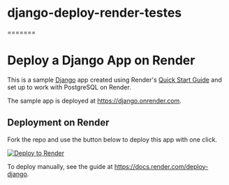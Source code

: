 # django-deploy-render-testes
=======
# Deploy a Django App on Render

This is a sample [Django](https://www.djangoproject.com/) app created using Render's [Quick Start Guide](https://docs.render.com/deploy-django#new-django-app) and set up to work with PostgreSQL on Render.

The sample app is deployed at https://django.onrender.com.


## Deployment on Render

Fork the repo and use the button below to deploy this app with one click.

[![Deploy to Render](https://render.com/images/deploy-to-render-button.svg)](https://render.com/deploy)

To deploy manually, see the guide at https://docs.render.com/deploy-django.

